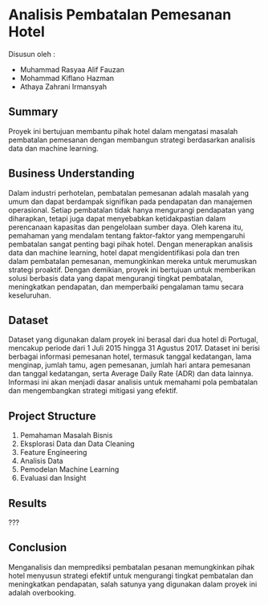 # Analisis Pembatalan Pemesanan Hotel

Disusun oleh :
- Muhammad Rasyaa Alif Fauzan
- Mohammad Kiflano Hazman
- Athaya Zahrani Irmansyah

Summary
--------------
Proyek ini bertujuan membantu pihak hotel dalam mengatasi masalah pembatalan pemesanan dengan membangun strategi berdasarkan analisis data dan machine learning.

Business Understanding
--------------
Dalam industri perhotelan, pembatalan pemesanan adalah masalah yang umum dan dapat berdampak signifikan pada pendapatan dan manajemen operasional. Setiap pembatalan tidak hanya mengurangi pendapatan yang diharapkan, tetapi juga dapat menyebabkan ketidakpastian dalam perencanaan kapasitas dan pengelolaan sumber daya. Oleh karena itu, pemahaman yang mendalam tentang faktor-faktor yang mempengaruhi pembatalan sangat penting bagi pihak hotel. Dengan menerapkan analisis data dan machine learning, hotel dapat mengidentifikasi pola dan tren dalam pembatalan pemesanan, memungkinkan mereka untuk merumuskan strategi proaktif. Dengan demikian, proyek ini bertujuan untuk memberikan solusi berbasis data yang dapat mengurangi tingkat pembatalan, meningkatkan pendapatan, dan memperbaiki pengalaman tamu secara keseluruhan.

Dataset
-------------------------
Dataset yang digunakan dalam proyek ini berasal dari dua hotel di Portugal, mencakup periode dari 1 Juli 2015 hingga 31 Agustus 2017. Dataset ini berisi berbagai informasi pemesanan hotel, termasuk tanggal kedatangan, lama menginap, jumlah tamu, agen pemesanan, jumlah hari antara pemesanan dan tanggal kedatangan, serta Average Daily Rate (ADR) dan data lainnya. Informasi ini akan menjadi dasar analisis untuk memahami pola pembatalan dan mengembangkan strategi mitigasi yang efektif.

Project Structure
-------------------------
1. Pemahaman Masalah Bisnis
2. Eksplorasi Data dan Data Cleaning
3. Feature Engineering
4. Analisis Data
5. Pemodelan Machine Learning 
6. Evaluasi dan Insight 

Results
-------------------------
???

Conclusion
-------------------------
Menganalisis dan memprediksi pembatalan pesanan memungkinkan pihak hotel menyusun strategi efektif untuk mengurangi tingkat pembatalan dan meningkatkan pendapatan, salah satunya yang digunakan dalam proyek ini adalah overbooking.
